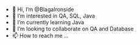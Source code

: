 - 👋 Hi, I’m @BlagaIronside
- 👀 I’m interested in QA, SQL, Java
- 🌱 I’m currently learning Java
- 💞️ I’m looking to collaborate on QA and Database
- 📫 How to reach me ...

<!---
BlagaIronside/BlagaIronside is a ✨ special ✨ repository because its `README.md` (this file) appears on your GitHub profile.
You can click the Preview link to take a look at your changes.
--->
